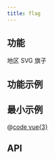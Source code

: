 ```yaml
---
title: flag
---
```


## 功能

地区 SVG 旗子

## 功能示例

<Example />

## 最小示例

@[code vue{3}](@/components/flag/docs/simple.vue)

## API

<Usage />

<script setup>
import Example from "@/components/flag/docs/example.vue";
import Usage from "@/components/flag/docs/usage.vue";
</script>